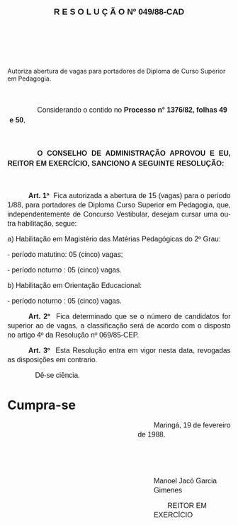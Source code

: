 <body lang=PT-BR style='tab-interval:35.4pt'>

<div class=Section1>

<p class=MsoNormal align=center style='margin-bottom:5.4pt;text-align:center;
mso-line-height-alt:11.4pt'><b style='mso-bidi-font-weight:normal'><span
style='font-size:14.0pt;mso-bidi-font-size:10.0pt;font-family:Arial;mso-bidi-font-style:
italic'>R E S O L U Ç Ã O Nº 049/88-CAD<o:p></o:p></span></b></p>

<p class=MsoNormal align=center style='margin-bottom:5.4pt;text-align:center;
mso-line-height-alt:11.4pt'><b style='mso-bidi-font-weight:normal'><span
style='font-size:14.0pt;mso-bidi-font-size:10.0pt;font-family:Arial;mso-bidi-font-style:
italic'><![if !supportEmptyParas]>&nbsp;<![endif]><o:p></o:p></span></b></p>

<p class=MsoNormal style='margin-bottom:5.4pt;mso-line-height-alt:11.4pt'><span
style='font-size:12.0pt;mso-bidi-font-size:10.0pt;font-family:Arial;mso-bidi-font-weight:
bold;mso-bidi-font-style:italic'><![if !supportEmptyParas]>&nbsp;<![endif]><o:p></o:p></span></p>

<p class=MsoNormal style='margin-bottom:5.4pt;mso-line-height-alt:11.4pt'><span
style='font-size:12.0pt;mso-bidi-font-size:10.0pt;font-family:Arial;mso-bidi-font-weight:
bold;mso-bidi-font-style:italic'><![if !supportEmptyParas]>&nbsp;<![endif]><o:p></o:p></span></p>

<p class=MsoBlockText>Autoriza abertura de vagas para por­tadores de Diploma de
Curso Superior em Pedagogia.</p>

<p class=MsoNormal style='line-height:17.4pt'><span style='font-size:12.0pt;
mso-bidi-font-size:10.0pt;font-family:Arial'><![if !supportEmptyParas]>&nbsp;<![endif]><o:p></o:p></span></p>

<p class=MsoNormal style='margin-left:3.6pt;text-indent:46.8pt;line-height:
17.4pt'><span style='font-size:12.0pt;mso-bidi-font-size:10.0pt;font-family:
Arial'>Considerando o contido no <b>Processo n° 1376/82, folhas 49 e 50</b>,<o:p></o:p></span></p>

<p class=MsoNormal style='line-height:17.4pt'><span style='font-size:12.0pt;
mso-bidi-font-size:10.0pt;font-family:Arial'><![if !supportEmptyParas]>&nbsp;<![endif]><o:p></o:p></span></p>

<p class=MsoNormal style='text-align:justify;text-indent:50.4pt;line-height:
17.4pt'><b><span style='font-size:12.0pt;mso-bidi-font-size:10.0pt;font-family:
Arial'>O CONSELHO DE ADMINISTRAÇÃO APROVOU E EU, REITOR EM EXERCÍCIO, SANCIONO
A SEGUINTE RESOLUÇÃO:<o:p></o:p></span></b></p>

<p class=MsoNormal style='line-height:17.4pt'><span style='font-size:12.0pt;
mso-bidi-font-size:10.0pt;font-family:Arial'><![if !supportEmptyParas]>&nbsp;<![endif]><o:p></o:p></span></p>

<p class=MsoNormal style='text-align:justify;text-indent:35.45pt;line-height:
150%;tab-stops:370.8pt'><b><span style='font-size:12.0pt;mso-bidi-font-size:
10.0pt;font-family:Arial'>Art. 1º</span></b><span style='font-size:12.0pt;
mso-bidi-font-size:10.0pt;font-family:Arial'><span style="mso-spacerun: yes"> 
</span>Fica autorizada a abertura de 15 (vagas) para o período 1/88, para
portadores de Diploma Curso Superior em Pedagogia, que, independentemente de
Concurso Vestibular, desejam cursar uma outra habilitação, segue:<o:p></o:p></span></p>

<p class=MsoNormal style='text-align:justify;line-height:150%;tab-stops:370.8pt'><span
style='font-size:12.0pt;mso-bidi-font-size:10.0pt;font-family:Arial'>a)
Habilitação em Magistério das Matérias Pedagógicas do 2º Grau:<o:p></o:p></span></p>

<p class=MsoNormal style='margin-right:7.2pt;text-align:justify;line-height:
150%'><span style='font-size:12.0pt;mso-bidi-font-size:10.0pt;font-family:Arial'>-
período matutino: 05 (cinco) vagas;<o:p></o:p></span></p>

<p class=MsoNormal style='margin-right:7.2pt;text-align:justify;line-height:
150%'><span style='font-size:12.0pt;mso-bidi-font-size:10.0pt;font-family:Arial'>-
período noturno : 05 (cinco) vagas.<o:p></o:p></span></p>

<p class=MsoNormal style='text-align:justify;line-height:150%'><span
style='font-size:12.0pt;mso-bidi-font-size:10.0pt;font-family:Arial'>b)
Habilitação em Orientação Educacional:<o:p></o:p></span></p>

<p class=MsoNormal style='text-align:justify;line-height:150%'><span
style='font-size:12.0pt;mso-bidi-font-size:10.0pt;font-family:Arial'>- período
noturno : 05 (cinco) vagas.<o:p></o:p></span></p>

<p class=MsoNormal style='text-align:justify;text-indent:35.45pt;line-height:
150%'><b><span style='font-size:12.0pt;mso-bidi-font-size:10.0pt;font-family:
Arial'>Art. 2º</span></b><span style='font-size:12.0pt;mso-bidi-font-size:10.0pt;
font-family:Arial'><span style="mso-spacerun: yes">  </span>Fica determinado
que se o número de candidatos for superior ao de vagas, a classificação se­rá
de acordo com o disposto no artigo 4º da Resolução nº 069/85-CEP.<o:p></o:p></span></p>

<p class=MsoNormal style='text-align:justify;text-indent:35.45pt;line-height:
150%'><b><span style='font-size:12.0pt;mso-bidi-font-size:10.0pt;font-family:
Arial'>Art. 3º</span></b><span style='font-size:12.0pt;mso-bidi-font-size:10.0pt;
font-family:Arial'><span style="mso-spacerun: yes">  </span>Esta Resolução
entra em vigor nesta data, ­revogadas as disposições em contrario. <o:p></o:p></span></p>

<p class=MsoNormal style='margin-left:28.8pt;text-align:justify;text-indent:
18.0pt;line-height:150%'><span style='font-size:12.0pt;mso-bidi-font-size:10.0pt;
font-family:Arial'>Dê-se ciência.<o:p></o:p></span></p>

<h1>Cumpra-se</h1>

<p class=MsoNormal style='margin-left:220.8pt;text-indent:27.0pt;line-height:
150%'><span style='font-size:12.0pt;mso-bidi-font-size:10.0pt;font-family:Arial'>Maringá,
19 de fevereiro de 1988.<o:p></o:p></span></p>

<p class=MsoNormal style='margin-left:247.8pt;line-height:150%'><span
lang=ES-TRAD style='font-size:12.0pt;mso-bidi-font-size:10.0pt;font-family:
Arial;mso-ansi-language:ES-TRAD'><span style="mso-spacerun: yes">   </span><o:p></o:p></span></p>

<p class=MsoNormal style='margin-left:247.8pt;line-height:150%'><span
lang=ES-TRAD style='font-size:12.0pt;mso-bidi-font-size:10.0pt;font-family:
Arial;mso-ansi-language:ES-TRAD'><![if !supportEmptyParas]>&nbsp;<![endif]><o:p></o:p></span></p>

<p class=MsoNormal style='margin-left:247.8pt;line-height:150%'><span
lang=ES-TRAD style='font-size:12.0pt;mso-bidi-font-size:10.0pt;font-family:
Arial;mso-ansi-language:ES-TRAD'>Manoel Jacó Garcia Gimenes<o:p></o:p></span></p>

<p class=MsoNormal style='margin-left:247.8pt;line-height:150%'><span
lang=ES-TRAD style='font-size:12.0pt;mso-bidi-font-size:10.0pt;font-family:
Arial;mso-ansi-language:ES-TRAD'><span style="mso-spacerun: yes">      
</span>REITOR EM EXERCÍCIO<o:p></o:p></span></p>

</div>

</body>
